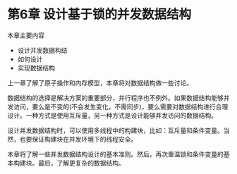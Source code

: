 # 第6章 设计基于锁的并发数据结构

本章主要内容

- 设计并发数据构结
- 如何设计
- 实现数据结构

上一章了解了原子操作和内存模型，本章将对数据结构做一些讨论。

数据结构的选择是解决方案的重要部分，并行程序也不例外。如果数据结构能够并发访问，要么是不变的(不会发生变化，不需同步)，要么需要对数据结构进行合理设计。一种方式是使用互斥量，另一种方式是设计能够并发访问的数据结构。

设计并发数据结构时，可以使用多线程中的构建块，比如：互斥量和条件变量。当然，也要保证构建块在并发环境下的线程安全。

本章将了解一些并发数据结构设计的基本准则。然后，再次重温锁和条件变量的基本构建块。最后，了解更复杂的数据结构。
